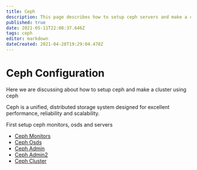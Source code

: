 ```yaml
---
title: Ceph 
description: This page describes how to setup ceph servers and make a cluster
published: true
date: 2021-05-11T22:08:37.646Z
tags: ceph
editor: markdown
dateCreated: 2021-04-28T19:29:04.478Z
---
```


# Ceph Configuration
Here we are discussing about how to setup ceph and make a cluster using ceph

Ceph is a unified, distributed storage system designed for excellent performance, reliability and scalability.

First setup ceph monitors, osds and  servers

- [Ceph Monitors](/home/l3admin/InfrastructureSetup/Ceph/CephMonitor)
- [Ceph Osds](/home/l3admin/InfrastructureSetup/Ceph/CephOsd)
- [Ceph Admin](/home/l3admin/InfrastructureSetup/Ceph/CephAdmin)
- [Ceph Admin2](/home/l3admin/InfrastructureSetup/Ceph/CephAdmin2)
- [Ceph Cluster](/home/l3admin/InfrastructureSetup/Ceph/CephCluster)